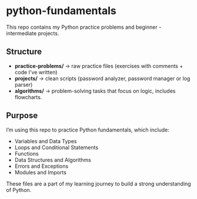 # python-fundamentals


This repo contains my Python practice problems and beginner - intermediate projects.


## Structure
- **practice-problems/** -> raw practice files (exercises with comments + code I've written)
- **projects/** -> clean scripts (password analyzer, password manager or log parser)
- **algorithms/** -> problem-solving tasks that focus on logic, includes flowcharts.

## Purpose
I’m using this repo to practice Python fundamentals, which include:
- Variables and Data Types
- Loops and Conditional Statements
- Functions
- Data Structures and Algorithms
- Errors and Exceptions
- Modules and Imports


These files are a part of my learning journey to build a strong understanding of Python.